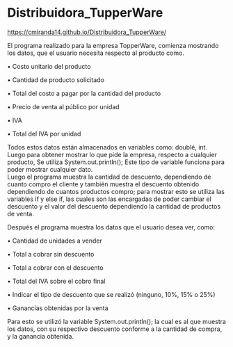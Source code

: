 # Distribuidora_TupperWare

https://cmiranda14.github.io/Distribuidora_TupperWare/

El programa realizado para la empresa TopperWare, comienza  mostrando los datos, que el usuario necesita respecto al producto como.

• Costo unitario del producto

• Cantidad de producto solicitado

• Total del costo a pagar por la cantidad del producto

• Precio de venta al público por unidad

• IVA

• Total del IVA por unidad

Todos estos datos están almacenados en variables como: doublé, int. Luego para obtener mostrar lo que pide la empresa, respecto a cualquier producto, Se utiliza System.out.println(); Este tipo de variable funciona para poder mostrar cualquier dato.  
Luego el programa muestra la cantidad de descuento, dependiendo de cuanto compro el cliente y también muestra el descuento obtenido dependiendo de cuantos productos compro; para mostrar esto se utiliza las variables if  y else if, las cuales son las encargadas de poder cambiar el descuento y el valor del descuento dependiendo la cantidad de productos de venta.

Después el programa muestra los datos que el usuario desea ver, como:

• Cantidad de unidades a vender

• Total a cobrar sin descuento

• Total a cobrar con el descuento

• Total del IVA sobre el cobro final

• Indicar el tipo de descuento que se realizó (ninguno, 10%, 15% o 25%)

• Ganancias obtenidas por la venta

Para esto se utilizó la variable System.out.println(); la cual es al que muestra los datos, con su respectivo descuento conforme a la cantidad de compra, y la ganancia obtenida.
